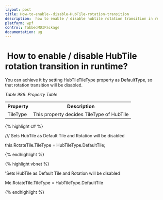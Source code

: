 ```yaml
---
layout: post
title: How-to-enable--disable-HubTile-rotation-transition
description:  how to enable / disable hubtile rotation transition in runtime?
platform: wpf
control: TabbedMDIPackage
documentation: ug
---
```


#  How to enable / disable HubTile rotation transition in runtime?

You can achieve it by setting HubTileTileType property as DefaultType, so that rotation transition will be disabled.

_Table_ _986_: _Property Table_

<table>
<tr>
<th>
Property</th><th>
Description</th></tr>
<tr>
<td>
TileType</td><td>
This property decides TileType of HubTile</td></tr>
</table>


{% highlight c# %}



/// Sets HubTile as Default Tile and Rotation will be disabled

this.RotateTile.TileType = HubTileType.DefaultTile;

{% endhighlight %}


{% highlight vbnet %}



'Sets HubTile as Default Tile and Rotation will be disabled

Me.RotateTile.TileType = HubTileType.DefaultTile


{% endhighlight %}


